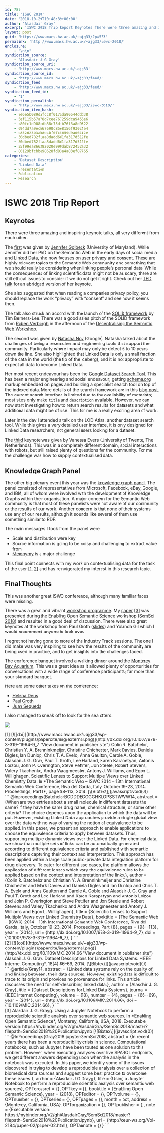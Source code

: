 ```yaml
---
id: 787
title: 'ISWC 2018'
date: '2018-10-29T10:48:39+00:00'
author: 'Alasdair Gray'
excerpt: 'ISWC 2018 Trip Report Keynotes There were three amazing and inspiring keynote talks, all very different from each other. The first was given by Jennifer Golbeck (University of Maryland). While Jennifer did her PhD on the Semantic Web in the early days of social media and Linked Data, she now focuses on user privacy and [&hellip;]'
layout: post
guid: 'https://www.macs.hw.ac.uk/~ajg33/?p=573'
permalink: 'http://www.macs.hw.ac.uk/~ajg33/iswc-2018/'
enclosure:
    - "\n\n"
syndication_source:
    - 'Alasdair J G Gray'
syndication_source_uri:
    - 'http://www.macs.hw.ac.uk/~ajg33'
syndication_source_id:
    - 'http://www.macs.hw.ac.uk/~ajg33/feed/'
syndication_feed:
    - 'http://www.macs.hw.ac.uk/~ajg33/feed/'
syndication_feed_id:
    - '1'
syndication_permalink:
    - 'http://www.macs.hw.ac.uk/~ajg33/iswc-2018/'
syndication_item_hash:
    - 7e6e5b089dafcc8f017ada90544ddd38
    - 5ef115b57a78d7cee767259dca9456e6
    - c80fc1d908cdb88c75dfb76f3a8d9322
    - 694dd7a9ecb67690c85e8156f930c4e4
    - e852623b3ab8e4bf0fc5659d9a06112e
    - 30dbed782f1aa8dadd6d1fa317d512fe
    - 30dbed782f1aa8dadd6d1fa317d512fe
    - 25f99ea866382020e990dab872452a32
    - 80129bfcbbe98628fd83a4a83ef87765
categories:
    - 'Dataset Description'
    - 'Linked Data'
    - Presentation
    - Publication
    - Research
---
```


# <span class="md-expand">ISWC 2018 Trip Report</span>

## Keynotes

There were three amazing and inspiring keynote talks, all very different from each other.

The <span class=" md-link">[first](http://iswc2018.semanticweb.org/speakers/jennifer-golbeck/)</span> was given by <span class=" md-link">[Jennifer Golbeck](https://www.cs.umd.edu/~golbeck/)</span> (University of Maryland). While Jennifer did her PhD on the Semantic Web in the early days of social media and Linked Data, she now focuses on user privacy and consent. These are highly relevant topics to the Semantic Web community and something that we should really be considering when linking people’s personal data. While the consequences of linking scientific data might not be as scary, there are still ethical issues to consider if we do not get it right. Check out her <span class=" md-link">[TED talk](https://www.ted.com/talks/jennifer_golbeck_the_curly_fry_conundrum_why_social_media_likes_say_more_than_you_might_think?language=en)</span> for an abridged version of her keynote.

<span class="">She also suggested that when reading a companies privacy policy, you should replace the work “privacy” with “consent” and see how it seems then.</span>

The talk also struck an accord with the launch of the <span class=" md-link">[SOLID framework](https://solid.inrupt.com/)</span> by Tim Berners-Lee. There was a good sales pitch of the SOLID framework from <span class="md-link">[Ruben Verborgh](https://ruben.verborgh.org/)</span> in the afternoon of the <span class=" md-link">[Decentralising the Semantic Web Workshop](http://iswc2018.desemweb.org/)</span>.

The second was given by <span class=" md-link">[Natasha Noy](http://iswc2018.semanticweb.org/speakers/natasha-noy/)</span><span class=""> (Google). Natasha talked about the challenges of being a researcher and engineering tools that support the community. Particularly where impact may only be detect 6 to 10 years down the line. She also highlighted that Linked Data is only a small fraction of the data in the world (the tip of the iceberg), and it is not appropriate to expect all data to become Linked Data.</span>

Her most recent endeavour has been the <span class=" md-link">[Google Dataset Search Tool](https://www.blog.google/products/search/making-it-easier-discover-datasets/)</span>. This has been a major engineering and social endeavour; getting <span class=" md-link">[schema.org](https://schema.org/)</span> markup embedded on pages and building a specialist search tool on top of the indexed data. More details of the search framework are in this <span class=" md-link">[blog post](https://ai.googleblog.com/2018/09/building-google-dataset-search-and.html)</span>. The current search interface is limited due to the availability of metadata; most sites only make <span class=" md-link">[<span spellcheck="false">`title`</span>](https://schema.org/title)</span> and <span class=" md-link">[<span spellcheck="false">`description`</span>](https://schema.org/description)</span><span class=""> available. However, we can now start investigating how to return search results for datasets and what additional data might be of use. This for me is a really exciting area of work.</span>

Later in the day I attended a <span class=" md-link">[talk](http://iswc2018.semanticweb.org/sessions/browsing-linked-data-catalogs-with-lodatlas/)</span> on the <span class=" md-link">[LOD Atlas](http://lodatlas.lri.fr/)</span>, another dataset search tool. While this gives a very detailed user interface, it is only designed for Linked Data researchers, not general users looking for a dataset.

The <span class=" md-link">[third](http://iswc2018.semanticweb.org/speakers/vanessa-evers/)</span><span class=""> keynote was given by Vanessa Evers (University of Twente, The Netherlands). This was in a completely different domain, social interactions with robots, but still raised plenty of questions for the community. For me the challenge was how to supply contextualised data.</span>

## <span class="">Knowledge Graph Panel</span>

The other big plenary event this year was the <span class=" md-link">[knowledge graph panel](http://iswc2018.semanticweb.org/panel-enterprise-scale-knowledge-graphs/)</span>. The panel consisted of representatives from Microsoft, Facebook, eBay, Google, and IBM, all of whom were involved with the development of Knowledge Graphs within their organisation. A major concern for the Semantic Web community is that most of these panelists were not aware of our community or the results of our work. Another concern is that none of their systems use any of our results, although it sounds like several of them use something similar to RDF.

The main messages I took from the panel were

- Scale and distribution were key
- Source information is going to be noisy and challenging to extract value from
- <span class="md-link">[Metonymy](https://en.wikipedia.org/wiki/Metonymy)</span><span class=""> is a major challenge</span>

<span class="">This final point connects with my work on contextualising data for the task of the user \[[1](http://www.macs.hw.ac.uk/~ajg33/iswc-2018/#paperkey_3), [2](http://www.macs.hw.ac.uk/~ajg33/iswc-2018/#paperkey_4)\] and has reinvigorated my interest in this research topic.</span>

## Final Thoughts

This was another great ISWC conference, although many familiar faces were missing.

There was a great and vibrant <span class="md-link">[workshop programme](http://iswc2018.semanticweb.org/workshops-tutorials/)</span>. My [paper](http://www.macs.hw.ac.uk/~ajg33/first-steps-with-jupyter-notebooks/) \[[3](http://www.macs.hw.ac.uk/~ajg33/iswc-2018/#paperkey_5)\] was presented during the Enabling Open Semantic Science workshop (<span class=" md-link">[SemSci 2018](https://semsci.github.io/SemSci2018/)</span>) and resulted in a good deal of discussion. There were also great keynotes at the workshop from Paul Groth (<span class=" md-link">[slides](https://www.slideshare.net/pgroth/the-challenge-of-deeper-knowledge-graphs-for-science)</span><span class="">) and Yolanda Gil which I would recommend anyone to look over.</span>

<span class="md-expand">I regret not having gone to more of the Industry Track sessions. The one I did make was very inspiring to see how the results of the community are being used in practice, and to get insights into the challenges faced.</span>

The conference banquet involved a walking dinner around the <span class=" md-link">[Monterey Bay Aquarium](http://www.montereybayaquarium.org/)</span>. This was a great idea as it allowed plenty of opportunities for conversations with a wide range of conference participants; far more than your standard banquet.

Here are some other takes on the conference:

- [Helena Deus](https://www.linkedin.com/pulse/knowledge-graphs-machine-learning-iswc-2018-trip-report-helena-deus/)
- [Paul Groth](https://thinklinks.wordpress.com/2018/10/23/trip-report-iswc-2018/)
- [Juan Sequeda](http://www.juansequeda.com/blog/2018/10/25/international-semantic-web-conference-iswc-2018-trip-report/)

<span class="md-expand">I also managed to sneak off to look for the sea otters.</span>

![](http://www.macs.hw.ac.uk/~ajg33/wp-content/uploads/2018/10/seaOtters-1024x768.jpg)

<div class="papercite_entry" id="paperkey_3">[1] [![[doi]](http://www.macs.hw.ac.uk/~ajg33/wp-content/plugins/papercite/img/external.png)](http://dx.doi.org/10.1007/978-3-319-11964-9_7 "View document in publisher site") Colin R. Batchelor, Christian Y. A. Brenninkmeijer, Christine Chichester, Mark Davies, Daniela Digles, Ian Dunlop, Chris T. A. Evelo, Anna Gaulton, Carole A. Goble, Alasdair J. G. Gray, Paul T. Groth, Lee Harland, Karen Karapetyan, Antonis Loizou, John P. Overington, Steve Pettifer, Jon Steele, Robert Stevens, Valery Tkachenko, Andra Waagmeester, Antony J. Williams, and Egon L. Willighagen. Scientific Lenses to Support Multiple Views over Linked Chemistry Data. In *The Semantic Web – ISWC 2014 – 13th International Semantic Web Conference, Riva del Garda, Italy, October 19-23, 2014. Proceedings, Part I*, page 98–113, 2014.   
[\[Bibtex\]](javascript:void(0))</div><div class="papercite_bibtex" id="papercite_3_block">```
@inproceedings{BatchelorBCDDDEGGGGHKLOPSSTWWW14,
abstract = {When are two entries about a small molecule in different datasets the same? If they have the same drug name, chemical structure, or some other criteria? The choice depends upon the application to which the data will be put. However, existing Linked Data approaches provide a single global view over the data with no way of varying the notion of equivalence to be applied.
In this paper, we present an approach to enable applications to choose the equivalence criteria to apply between datasets. Thus, supporting multiple dynamic views over the Linked Data. For chemical data, we show that multiple sets of links can be automatically generated according to different equivalence criteria and published with semantic descriptions capturing their context and interpretation. This approach has been applied within a large scale public-private data integration platform for drug discovery. To cater for different use cases, the platform allows the application of different lenses which vary the equivalence rules to be applied based on the context and interpretation of the links.},
author = {Colin R. Batchelor and
Christian Y. A. Brenninkmeijer and
Christine Chichester and
Mark Davies and
Daniela Digles and
Ian Dunlop and
Chris T. A. Evelo and
Anna Gaulton and
Carole A. Goble and
Alasdair J. G. Gray and
Paul T. Groth and
Lee Harland and
Karen Karapetyan and
Antonis Loizou and
John P. Overington and
Steve Pettifer and
Jon Steele and
Robert Stevens and
Valery Tkachenko and
Andra Waagmeester and
Antony J. Williams and
Egon L. Willighagen},
title = {Scientific Lenses to Support Multiple Views over Linked Chemistry
Data},
booktitle = {The Semantic Web - {ISWC} 2014 - 13th International Semantic Web Conference,
Riva del Garda, Italy, October 19-23, 2014. Proceedings, Part {I}},
pages = {98--113},
year = {2014},
url = {http://dx.doi.org/10.1007/978-3-319-11964-9_7},
doi = {10.1007/978-3-319-11964-9_7},
}
```

</div><div class="altmetric-embed" data-badge-details="right" data-badge-type="medium-donut" data-doi="10.1007/978-3-319-11964-9_7" data-hide-no-mentions="true"></div><div class="papercite_entry" id="paperkey_4">[2] [![[doi]](http://www.macs.hw.ac.uk/~ajg33/wp-content/plugins/papercite/img/external.png)](http://dx.doi.org/10.1109/MIC.2014.66 "View document in publisher site") Alasdair J. G. Gray. Dataset Descriptions for Linked Data Systems. *IEEE Internet Computing*, 18(4):66–69, 2014.   
[\[Bibtex\]](javascript:void(0))</div><div class="papercite_bibtex" id="papercite_4_block">```
@article{Gray14,
abstract = {Linked data systems rely on the quality of, and linking between, their data sources. However, existing data is difficult to trace to its origin and provides no provenance for links. This article discusses the need for self-describing linked data.},
author = {Alasdair J. G. Gray},
title = {Dataset Descriptions for Linked Data Systems},
journal = {IEEE Internet Computing},
volume = {18},
number = {4},
pages = {66--69},
year = {2014},
url = {http://dx.doi.org/10.1109/MIC.2014.66},
doi = {10.1109/MIC.2014.66},
}
```

</div><div class="altmetric-embed" data-badge-details="right" data-badge-type="medium-donut" data-doi="10.1109/MIC.2014.66" data-hide-no-mentions="true"></div><div class="papercite_entry" id="paperkey_5">[3] Alasdair J. G. Grayg. Using a Jupyter Notebook to perform a reproducible scientific analysis over semantic web sources. In *Enabling Open Semantic Science*, Monterey, California, USA, 2018. Executable version: https://mybinder.org/v2/gh/AlasdairGray/SemSci2018/master?filepath=SemSci2018%20Publication.ipynb   
[\[Bibtex\]](javascript:void(0))</div><div class="papercite_bibtex" id="papercite_5_block">```
@InProceedings{Gray2018:jupyter:SemSci2018,
abstract = {In recent years there has been a reproducibility crisis in science. Computational notebooks, such as Jupyter, have been touted as one solution to this problem. However, when executing analyses over live SPARQL endpoints, we get different answers depending upon when the analysis in the notebook was executed. In this paper, we identify some of the issues discovered in trying to develop a reproducible analysis over a collection of biomedical data sources and suggest some best practice to overcome these issues.},
author = {Alasdair J G Grayg},
title = {Using a Jupyter Notebook to perform a reproducible scientific analysis over semantic web sources},
OPTcrossref = {},
OPTkey = {},
booktitle = {Enabling Open Semantic Science},
year = {2018},
OPTeditor = {},
OPTvolume = {},
OPTnumber = {},
OPTseries = {},
OPTpages = {},
month = oct,
address = {Monterey, California, USA},
OPTorganization = {},
OPTpublisher = {},
note = {Executable version: https://mybinder.org/v2/gh/AlasdairGray/SemSci2018/master?filepath=SemSci2018%20Publication.ipynb},
url = {http://ceur-ws.org/Vol-2184/paper-02/paper-02.html},
OPTannote = {}
}
```

</div> <script src="https://d1bxh8uas1mnw7.cloudfront.net/assets/embed.js" type="text/javascript"></script>